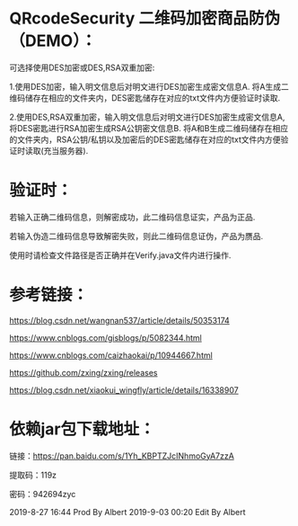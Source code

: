 # QRcodeSecurity 二维码加密商品防伪（DEMO）：
可选择使用DES加密或DES,RSA双重加密:

1.使用DES加密，输入明文信息后对明文进行DES加密生成密文信息A.
将A生成二维码储存在相应的文件夹内，DES密匙储存在对应的txt文件内方便验证时读取.

2.使用DES,RSA双重加密，输入明文信息后对明文进行DES加密生成密文信息A,将DES密匙进行RSA加密生成RSA公钥密文信息B.
将A和B生成二维码储存在相应的文件夹内，RSA公钥/私钥以及加密后的DES密匙储存在对应的txt文件内方便验证时读取(充当服务器).

# 验证时：
若输入正确二维码信息，则解密成功，此二维码信息证实，产品为正品.

若输入伪造二维码信息导致解密失败，则此二维码信息证伪，产品为赝品.

使用时请检查文件路径是否正确并在Verify.java文件内进行操作.


# 参考链接：
https://blog.csdn.net/wangnan537/article/details/50353174

https://www.cnblogs.com/gisblogs/p/5082344.html

https://www.cnblogs.com/caizhaokai/p/10944667.html

https://github.com/zxing/zxing/releases

https://blog.csdn.net/xiaokui_wingfly/article/details/16338907

# 依赖jar包下载地址：
链接：https://pan.baidu.com/s/1Yh_KBPTZJcINhmoGyA7zzA

提取码：119z

密码：942694zyc

2019-8-27  16:44 Prod By Albert
2019-9-03  00:20 Edit By Albert

